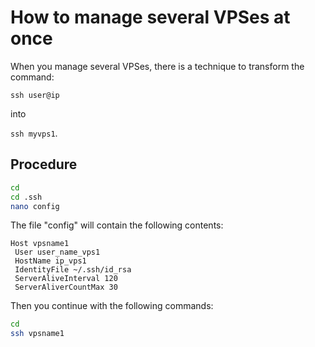 # How to manage several VPSes at once

When you manage several VPSes, there is a technique to transform the command:

`ssh user@ip`

into 

`ssh myvps1`.

## Procedure

```sh
cd
cd .ssh
nano config
```

The file "config" will contain the following contents:

```
Host vpsname1
 User user_name_vps1
 HostName ip_vps1
 IdentityFile ~/.ssh/id_rsa
 ServerAliveInterval 120
 ServerAliverCountMax 30
 ```
 
 Then you continue with the following commands:
 
 ```sh
 cd
 ssh vpsname1
 ```
